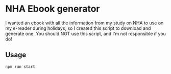 # NHA Ebook generator

I wanted an ebook with all the information from my study on NHA to use on my e-reader during holidays,
so I created this script to download and generate one.
You should NOT use this script, and I'm not responsible if you do!

## Usage

```text
npm run start
```
